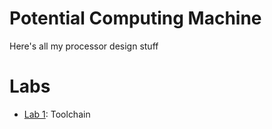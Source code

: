 # Potential Computing Machine
Here's all my processor design stuff

# Labs
- [Lab 1](Lab/1/): Toolchain
